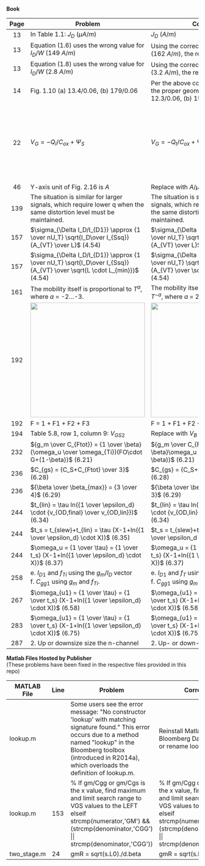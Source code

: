 **Book**

| Page | Problem | Correction | Comment |
|:-------:|---------|------------|---------|
| 13 | In Table 1.1: $J_D$ $( \mu A/m)$ | $J_D$ $(A/m)$ | |
| 13 | Equation (1.6) uses the wrong value for $I_D/W$ $(149 ~ A/m)$| Using the correct value from Table 1.1 $(162~A/m)$, the result is $W = 12.3 ~ \mu m$ | |
| 13 | Equation (1.8) uses the wrong value for $I_D/W$ $(2.8 ~ A/m)$| Using the correct value from Table 1.1 $(3.2~A/m)$, the result is $W = 156 ~ \mu m$ | |
| 14 | Fig. 1.10 (a) $13.4/0.06$, (b) $179/0.06$| Per the above corrections for page 13, the proper geometries are (a) $12.3/0.06$, (b) $156/0.06$ | |
| 22 | $V_G = -Q_i/C_{ox}+\Psi_S$  | $V_G = -Q_t/C_{ox}+\Psi_S$  | The text before/after must also be adjusted, accordingly. Refer to Chapter 2 of [12] for the detailed derivation. |
| 46 | Y-axis unit of Fig. 2.16 is $A$  | Replace with $A/\mu m$  |  |
| 139 | The situation is similar for larger signals, which require lower q when the same distortion level must be maintained. | The situation is similar for larger signals, which require higher q when the same distortion level must be maintained. | |
| 157 | $\sigma_{\Delta I_D/I_{D1}} \approx {1 \over nU_T} \sqrt{I_D\over I_{Ssq}} {A_{VT} \over L}$ (4.54)|  $\sigma_{\Delta I_D/I_{D1}} \approx {1 \over nU_T} \sqrt{I_{Ssq}\over I_D} {A_{VT} \over L}$ (4.54)| |
| 157 | $\sigma_{\Delta I_D/I_{D1}} \approx {1 \over nU_T} \sqrt{I_D\over I_{Ssq}} {A_{VT} \over \sqrt{L \cdot L_{min}}}$ (4.54)|  $\sigma_{\Delta I_D/I_{D1}} \approx {1 \over nU_T} \sqrt{I_{Ssq}\over I_D} {A_{VT} \over \sqrt{L \cdot L_{min}}}$ (4.54)| |
| 161 | The mobility itself is proportional to $T^a$, where $a$ = -2…-3. | The mobility itself is proportional to $T^{-a}$, where $a$ = 2…3. | |
| 192 | <img src="https://github.com/bmurmann/Book-on-gm-ID-design/blob/main/book_errata/table5.7_old.png" width="300" /> | <img src="https://github.com/bmurmann/Book-on-gm-ID-design/blob/main/book_errata/table5.7_new.png" width="300" /> |  |
| 192 | F = 1 + F1 + F2 + F3 | F = 1 + F1 + F2 + F3 + F4 | |
| 194 | Table 5.8, row 1, column 9: $V_{GS2}$ | Replace with $V_B$ | |
| 232 | ${g_m \over C_{Ftot}} = {1 \over \beta}{\omega_u \over \omega_{Ti}}(FO\cdot G+(1-\beta))$  (6.21) | ${g_m \over C_{Ftot}} = {1 \over \beta}\omega_u (FO\cdot G+(1-\beta))$  (6.21) | |
| 236 | $C_{gs} = {C_S+C_{Ftot} \over 3}$  (6.28) | $C_{gs} = {C_S+C_{Ftot} \over 2}$  (6.28) | |
| 236 | ${\beta \over \beta_{max}} = {3 \over 4}$  (6.29) | ${\beta \over \beta_{max}} = {2 \over 3}$  (6.29) | |
| 244 | $t_{lin} = \tau ln({1 \over \epsilon_d} \cdot {v_{OD,final} \over v_{OD,lin}})$  (6.34) | $t_{lin} = \tau ln({1 \over \epsilon_d} \cdot {v_{OD,lin} \over v_{OD,final}})$  (6.34) | |
| 244 | $t_s = t_{slew}+t_{lin} = \tau (X-1+ln({1 \over \epsilon_d} \cdot X))$  (6.35) | $t_s = t_{slew}+t_{lin} = \tau (X-1+ln({1 \over \epsilon_d \cdot X})$  (6.35) | |
| 244 | $\omega_u = {1 \over \tau} = {1 \over t_s} (X-1+ln({1 \over \epsilon_d} \cdot X))$  (6.37) | $\omega_u = {1 \over \tau} = {1 \over t_s} (X-1+ln({1 \over \epsilon_d \cdot X})$  (6.37)   | |
| 258 | e. $I_{D1}$ and $f_{Ti}$ using the $g_m/I_D$ vector <br> f. $C_{gg1}$ using $g_m$ and $f_{Ti}$. | e. $I_{D1}$ and $f_{T}$ using the $g_m/I_D$ vector <br> f. $C_{gg1}$ using $g_m$ and $f_{T}$.   | |
| 267 | $\omega_{u1} = {1 \over \tau} = {1 \over t_s} (X-1+ln({1 \over \epsilon_d} \cdot X))$  (6.58) | $\omega_{u1} = {1 \over \tau} = {1 \over t_s} (X-1+ln({1 \over \epsilon_d \cdot X})$  (6.58)   | |
| 283 | $\omega_{u1} = {1 \over \tau} = {1 \over t_s} (X-1+ln({1 \over \epsilon_d} \cdot X))$  (6.75) | $\omega_{u1} = {1 \over \tau} = {1 \over t_s} (X-1+ln({1 \over \epsilon_d \cdot X})$  (6.75)   | |
| 287 | 2. Up or downsize size the n-channel | 2. Up- or down-size the n-channel   | |

**Matlab Files Hosted by Publisher**  
(These problems have been fixed in the respective files provided in this repo) 

| MATLAB File | Line | Problem | Correction | Comment |
|-------------|------|---------|------------|---------|
|lookup.m | | Some users see the error message: "No constructor 'lookup' with matching signature found." This error occurs due to a method named "lookup" in the Bloomberg toolbox (introduced in R2014a), which overloads the definition of lookup.m. |Reinstall Matlab without Bloomberg Datafeed toolbox or rename lookup.m.
|lookup.m | 153 | % If gm/Cgg or gm/Cgs is the x value, find maximum and limit search range to VGS values to the LEFT<br> elseif strcmp(numerator,'GM') && (strcmp(denominator,'CGG') &#124;&#124; strcmp(denominator,'CGG')) | % If gm/Cgg or gm/Cgs is the x value, find maximum and limit search range to VGS values to the LEFT<br> elseif strcmp(numerator,'GM') && (strcmp(denominator,'CGG') &#124;&#124; strcmp(denominator,'CGS'))| |
| two_stage.m | 24 | gmR = sqrt(s.L0)./d.beta | gmR = sqrt(s.L0./d.beta) | |
